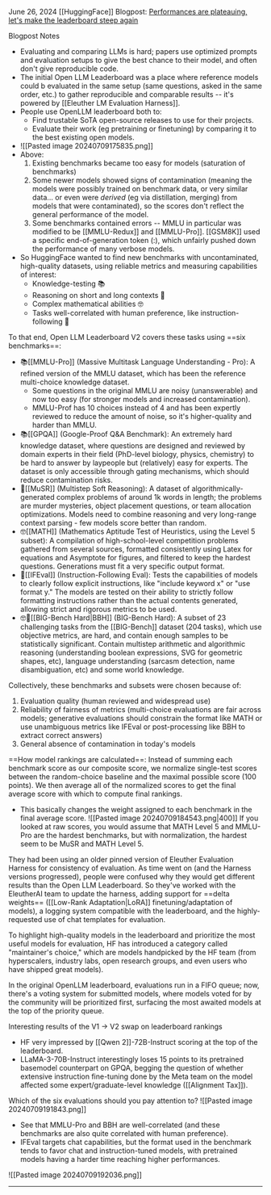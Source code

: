 June 26, 2024
[[HuggingFace]]
Blogpost: [Performances are plateauing, let's make the leaderboard steep again](https://huggingface.co/spaces/open-llm-leaderboard/blog?utm_source=ainews&utm_medium=email&utm_campaign=ainews-et-tu-mmlu-pro)

Blogpost Notes
- Evaluating and comparing LLMs is hard; papers use optimized prompts and evaluation setups to give the best chance to their model, and often don't give reproducible code.
- The initial Open LLM Leaderboard was a place where reference models could b evaluated in the same setup (same questions, asked in the same order, etc.) to gather reproducible and comparable results -- it's powered by [[Eleuther LM Evaluation Harness]].
- People use OpenLLM leaderboard both to:
	- Find trustable SoTA open-source releases to use for their projects.
	- Evaluate their work (eg pretraining or finetuning) by comparing it to the best existing open models.
- ![[Pasted image 20240709175835.png]]
- Above:
	1. Existing benchmarks became too easy for models (saturation of benchmarks)
	2. Some newer models showed signs of contamination (meaning the models were possibly trained on benchmark data, or very similar data... or even were *derived* (eg via distillation, merging) from models that were contaminated), so the scores don't reflect the general performance of the model.
	3. Some benchmarks contained errors -- MMLU in particular was modified to be [[MMLU-Redux]] and [[MMLU-Pro]]. [[GSM8K]] used a specific end-of-generation token (:), which unfairly pushed down the performance of many verbose models.
- So HuggingFace wanted to find new benchmarks with uncontaminated, high-quality datasets, using reliable metrics and measuring capabilities of interest:
	- Knowledge-testing 📚
	- Reasoning on short and long contexts 💭
	- Complex mathematical abilities 🤓
	- Tasks well-correlated with human preference, like instruction-following 🤝

To that end, Open LLM Leaderboard V2 covers these tasks using ==six benchmarks==:
- 📚[[MMLU-Pro]] (Massive Multitask Language Understanding - Pro): A refined version of the MMLU dataset, which has been the reference multi-choice knowledge dataset.
	- Some questions in the original MMLU are noisy (unanswerable) and now too easy (for stronger models and increased contamination).
	- MMLU-Prof has 10 choices instead of 4 and has been expertly reviewed to reduce the amount of noise, so it's higher-quality and harder than MMLU.
- 📚[[GPQA]] (Google-Proof Q&A Benchmark): An extremely hard knowledge dataset, where questions are designed and reviewed by domain experts in their field (PhD-level biology, physics, chemistry) to be hard to answer by laypeople but (relatively) easy for experts. The dataset is only accessible through gating mechanisms, which should reduce contamination risks.
- 💭[[MuSR]] (Multistep Soft Reasoning): A dataset of algorithmically-generated complex problems of around 1k words in length; the problems are murder mysteries, object placement questions, or team allocation optimizations. Models need to combine reasoning and very long-range context parsing - few models score better than random.
-  🤓[[MATH]] (Mathematics Aptitude Test of Heuristics, using the Level 5 subset): A compilation of high-school-level competition problems gathered from several sources, formatted consistently using Latex for equations and Asymptote for figures, and filtered to keep the hardest questions. Generations must fit a very specific output format.
- 🤝[[IFEval]] (Instruction-Following Eval): Tests the capabilities of models to clearly follow explicit instructions, like "include keyword x" or "use format y." The models are tested on their ability to strictly follow formatting instructions rather than the actual contents generated, allowing strict and rigorous metrics to be used.
- 🤓🤝[[BIG-Bench Hard|BBH]] (BIG-Bench Hard): A subset of 23 challenging tasks from the [[BIG-Bench]] dataset (204 tasks), which use objective metrics, are hard, and contain enough samples to be statistically significant. Contain multistep arithmetic and algorithmic reasoning (understanding boolean expressions, SVG for geometric shapes, etc), language understanding (sarcasm detection, name disambiguation, etc) and some world knowledge.

Collectively, these benchmarks and subsets were chosen because of:
1. Evaluation quality (human reviewed and widespread use)
2. Reliability of fairness of metrics (multi-choice evaluations are fair across models; generative evaluations should constrain the format like MATH or use unambiguous metrics like IFEval or post-processing like BBH to extract correct answers)
3. General absence of contamination in today's models

==How model rankings are calculated==: Instead of summing each benchmark score as our composite score, we normalize single-test scores between the random-choice baseline and the maximal possible score (100 points). We then average all of the normalized scores to get the final average score with which to compute final rankings.
- This basically changes the weight assigned to each benchmark in the final average score.
![[Pasted image 20240709184543.png|400]]
If you looked at raw scores, you would assume that MATH Level 5 and MMLU-Pro are the hardest benchmarks, but with normalization, the hardest seem to be MuSR and MATH Level 5.

They had been using an older pinned version of Eleuther Evaluation Harness for consistency of evaluation. As time went on (and the Harness versions progressed), people were confused why they would get different results than the Open LLM Leaderboard. So they've worked with the EleutherAI team to update the harness, adding support for ==delta weights== ([[Low-Rank Adaptation|LoRA]] finetuning/adaptation of models), a logging system compatible with the leaderboard, and the highly-requested use of chat templates for evaluation.

To highlight high-quality models in the leaderboard and prioritize the most useful models for evaluation, HF has introduced a category called "maintainer's choice," which are models handpicked by the HF team (from hyperscalers, industry labs, open research groups, and even users who have shipped great models).

In the original OpenLLM leaderboard, evaluations run in a FIFO queue; now, there's a voting system for submitted models, where models voted for by the community will be prioritized first, surfacing the most awaited models at the top of the priority queue.

Interesting results of the V1 -> V2 swap on leaderboard rankings
- HF very impressed by [[Qwen 2]]-72B-Instruct scoring at the top of the leaderboard.
- LLaMA-3-70B-Instruct interestingly loses 15 points to its pretrained basemodel counterpart on GPQA, begging the question of whether extensive instruction fine-tuning done by the Meta team on the model affected some expert/graduate-level knowledge ([[Alignment Tax]]).

Which of the six evaluations should you pay attention to?
![[Pasted image 20240709191843.png]]
- See that MMLU-Pro and BBH are well-correlated (and these benchmarks are also quite correlated with human preference).
- IFEval targets chat capabilities, but the format used in the benchmark tends to favor chat and instruction-tuned models, with pretrained models having a harder time reaching higher performances.

![[Pasted image 20240709192036.png]]
****